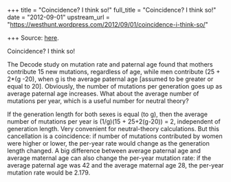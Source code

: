 +++
title = "Coincidence? I think so!"
full_title = "Coincidence? I think so!"
date = "2012-09-01"
upstream_url = "https://westhunt.wordpress.com/2012/09/01/coincidence-i-think-so/"

+++
Source: [here](https://westhunt.wordpress.com/2012/09/01/coincidence-i-think-so/).

Coincidence?  I think so!

The Decode study on mutation rate and paternal age found that mothers
contribute 15 new mutations, regardless of age, while men contribute
(25 + 2\*(g -20), when g is the average paternal age \[assumed to be
greater or equal to 20\]. Obviously, the number of mutations per
generation goes up as average paternal age increases. What about the
average number of mutations per year, which is a useful number for
neutral theory?

If the generation length for both sexes is equal (to g), then the
average number of mutations per year is (1/g)(15 + 25+2(g-20)) = 2,
independent of generation length. Very convenient for neutral-theory
calculations. But this cancellation is a coincidence: if number of
mutations contributed by women were higher or lower, the per-year rate
would change as the generation length changed. A big difference
between average paternal age and average maternal age can also change
the per-year mutation rate: if the average paternal age was 42 and the
average maternal age 28, the per-year mutation rate would be 2.179.


